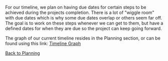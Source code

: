 For our timeline, we plan on having due dates for certain steps to be achieved during the projects completion. There is a lot of "wiggle room" with due dates which is why some due dates overlap or others seem far off. The goal is to work on these steps whenever we can get to them, but have a defined dates for when they are due so the project can keep going forward.

The graph of our current timeline resides in the Planning section, or can be found using this link:
[Timeline Graph](https://github.com/SirRexOfRider/CYBR404-UNK-Oregon-Trail/blob/main/Project/Planning/CYBR404-Timeline.png)

[Back to Planning](https://github.com/SirRexOfRider/CYBR404-UNK-Oregon-Trail/blob/main/Project/Planning/Planning.md)
